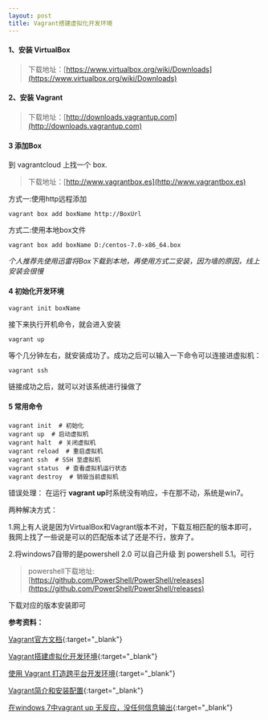 ```yaml
---
layout: post
title: Vagrant搭建虚拟化开发环境
---
```


#### 1、安装 VirtualBox
>   下载地址：[https://www.virtualbox.org/wiki/Downloads](https://www.virtualbox.org/wiki/Downloads)

#### 2、安装 Vagrant
>   下载地址：[http://downloads.vagrantup.com](http://downloads.vagrantup.com)
<!-- more -->

#### 3 添加Box
到 vagrantcloud 上找一个 box.
>下载地址：[http://www.vagrantbox.es](http://www.vagrantbox.es)

方式一:使用http远程添加
    
    vagrant box add boxName http://BoxUrl

方式二:使用本地box文件   

    vagrant box add boxName D:/centos-7.0-x86_64.box

*个人推荐先使用迅雷将Box下载到本地，再使用方式二安装，因为墙的原因，线上安装会很慢*

#### 4 初始化开发环境

    vagrant init boxName

接下来执行开机命令，就会进入安装

    vagrant up

等个几分钟左右，就安装成功了。成功之后可以输入一下命令可以连接进虚拟机：

    vagrant ssh

链接成功之后，就可以对该系统进行操做了

#### 5 常用命令
    vagrant init  # 初始化
    vagrant up  # 启动虚拟机
    vagrant halt  # 关闭虚拟机
    vagrant reload  # 重启虚拟机
    vagrant ssh  # SSH 至虚拟机
    vagrant status  # 查看虚拟机运行状态
    vagrant destroy  # 销毁当前虚拟机

错误处理：
在运行 **vagrant up**时系统没有响应，卡在那不动，系统是win7。

两种解决方式：

1.网上有人说是因为VirtualBox和Vagrant版本不对，下载互相匹配的版本即可，我网上找了一些说是可以的匹配版本试了还是不行，放弃了。

2.将windows7自带的是powershell 2.0 可以自己升级 到 powershell 5.1。可行
> powershell下载地址:[https://github.com/PowerShell/PowerShell/releases](https://github.com/PowerShell/PowerShell/releases) 

下载对应的版本安装即可

**参考资料：**

[Vagrant官方文档](https://www.vagrantup.com/docs/){:target="_blank"}

[Vagrant搭建虚拟化开发环境](https://www.jianshu.com/p/3c3f35436c05){:target="_blank"}

[使用 Vagrant 打造跨平台开发环境](https://segmentfault.com/a/1190000000264347){:target="_blank"}

[Vagrant简介和安装配置](http://rmingwang.com/vagrant-commands-and-config.html){:target="_blank"}

[在windows 7中vagrant up 无反应，没任何信息输出](http://blog.csdn.net/cow66/article/details/77993908){:target="_blank"}




